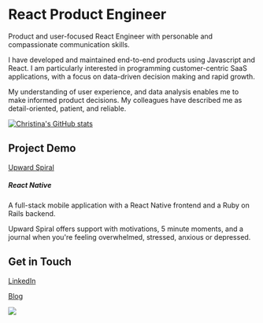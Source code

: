 # React Product Engineer

Product and user-focused React Engineer with personable and compassionate communication skills.

I have developed and maintained end-to-end products using Javascript and React. I am particularly interested in programming customer-centric SaaS applications, with a focus on data-driven decision making and rapid growth.

My understanding of user experience, and data analysis enables me to make informed product decisions. My colleagues have described me as detail-oriented, patient, and reliable.


[![Christina's GitHub stats](https://github-readme-stats.vercel.app/api?username=cguliuzza&hide=issues,contribs&count_private=true&show_icons=true&theme=transparent)](https://github.com/cguliuzza/github-readme-stats)


## Project Demo

[Upward Spiral](https://youtu.be/Q21FRmldRZc)


##### React Native


A full-stack mobile application with a React Native frontend and a Ruby on Rails backend. 

Upward Spiral offers support with motivations, 5 minute moments, and a journal when you're feeling overwhelmed, stressed, anxious or depressed.


	
## Get in Touch


[LinkedIn](https://www.linkedin.com/in/christina-guliuzza-668354133/)


[Blog](https://tinacaptures.com/category/software-engineering/)


![](https://komarev.com/ghpvc/?username=cguliuzza&style=for-the-badge)
